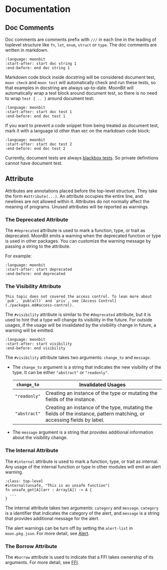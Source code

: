 # Documentation

## Doc Comments

Doc comments are comments prefix with `///` in each line in the leading of toplevel structure like `fn`, `let`, `enum`, `struct` or `type`. The doc comments are written in markdown.

```{literalinclude} /sources/language/src/misc/top.mbt
:language: moonbit
:start-after: start doc string 1
:end-before: end doc string 1

```

Markdown code block inside docstring will be considered document test,
`moon check` and `moon test` will automatically check and run these tests, so that examples in docstring are always up-to-date.
MoonBit will automatically wrap a test block around document test,
so there is no need to wrap `test { .. }` around document test:

```{literalinclude} /sources/language/src/misc/top.mbt
:language: moonbit
:start-after: start doc test 1
:end-before: end doc test 1
```

If you want to prevent a code snippet from being treated as document test,
mark it with a language id other than `mbt` on the markdown code block:

```{literalinclude} /sources/language/src/misc/top.mbt
:language: moonbit
:start-after: start doc test 2
:end-before: end doc test 2
```

Currently, document tests are always [blackbox tests](/language/tests.md#blackbox-tests-and-whitebox-tests).
So private definitions cannot have document test.

## Attribute

Attributes are annotations placed before the top-level structure. They take the form `#attribute(...)`. 
An attribute occupies the entire line, and newlines are not allowed within it. 
Attributes do not normally affect the meaning of programs. Unused attributes will be reported as warnings.

### The Deprecated Attribute

The `#deprecated` attribute is used to mark a function, type, or trait as deprecated. 
MoonBit emits a warning when the deprecated function or type is used in other packages. 
You can customize the warning message by passing a string to the attribute.

For example:

```{literalinclude} /sources/language/src/attributes/top.mbt
:language: moonbit
:start-after: start deprecated
:end-before: end deprecated
  ```

### The Visibility Attribute

```{note}
This topic does not covered the access control. To lean more about `pub`, `pub(all)` and `priv`, see [Access Control](./packages.md#access-control).
```

The `#visibility` attribute is similar to the `#deprecated` attribute, but it is used to hint that a type will change its visibility in the future. 
For outside usages, if the usage will be invalidated by the visibility change in future, a warning will be emitted. 

```{literalinclude} /sources/language/src/attributes/top.mbt
:language: moonbit
:start-after: start visibility
:end-before: end visibility
```

The `#visibility` attribute takes two arguments: `change_to` and `message`.

- The `change_to` argument is a string that indicates the new visibility of the type. It can be either `"abstract"` or `"readonly"`.

  | `change_to` | Invalidated Usages |
  |-------------|--------------------|
  | `"readonly"`  | Creating an instance of the type or mutating the fields of the instance. |
  | `"abstract"`  | Creating an instance of the type, mutating the fields of the instance, pattern matching, or accessing fields by label. |

- The `message` argument is a string that provides additional information about the visibility change.

### The Internal Attribute

The `#internal` attribute is used to mark a function, type, or trait as internal. 
Any usage of the internal function or type in other modules will emit an alert warning.

```{code-block} moonbit
:class: top-level
#internal(unsafe, "This is an unsafe function")
fn unsafe_get[A](arr : Array[A]) -> A {
  ...
}
```

The internal attribute takes two arguments: `category` and `message`. 
`category` is a identifier that indicates the category of the alert, and `message` is a string that provides additional message for the alert.

The alert warnings can be turn off by setting the `alert-list` in `moon.pkg.json`.
For more detail, see [Alert](../toolchain/moon/package.md#alert-list).

### The Borrow Attribute

The `#borrow` attribute is used to indicate that a FFI takes ownership of its arguments. For more detail, see [FFI](./ffi.md#the-borrow-attribute).


